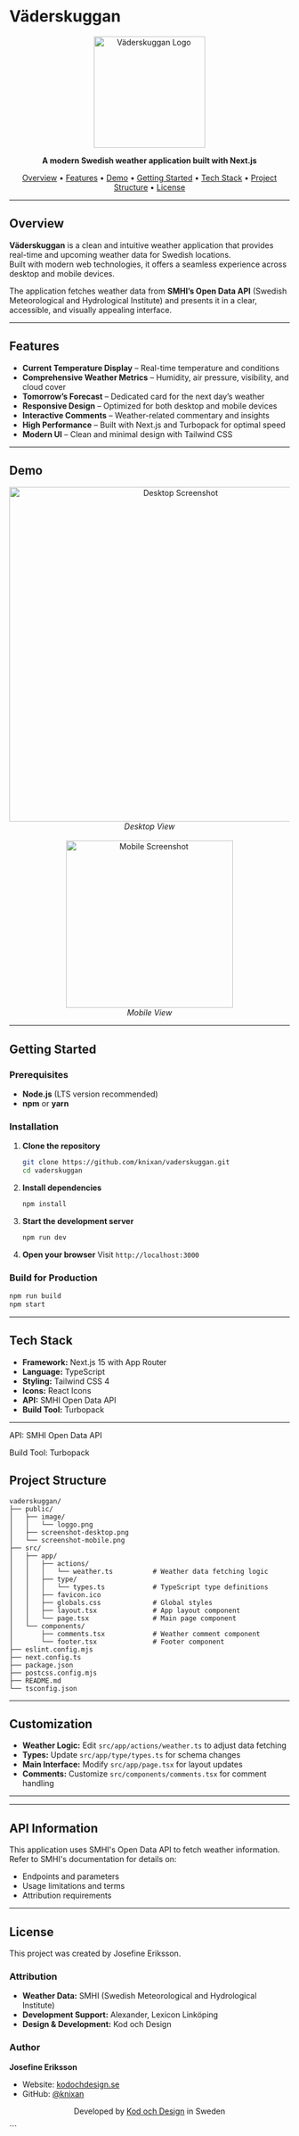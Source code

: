 # Väderskuggan

<p align="center">
  <img src="public/image/loggo.png" alt="Väderskuggan Logo" width="200"/>
</p>

<p align="center">
  <strong>A modern Swedish weather application built with Next.js</strong>
</p>

<p align="center">
  <a href="#overview">Overview</a> •
  <a href="#features">Features</a> •
  <a href="#demo">Demo</a> •
  <a href="#getting-started">Getting Started</a> •
  <a href="#tech-stack">Tech Stack</a> •
  <a href="#project-structure">Project Structure</a> •
  <a href="#license">License</a>
</p>

---

## Overview

**Väderskuggan** is a clean and intuitive weather application that provides real-time and upcoming weather data for Swedish locations.  
Built with modern web technologies, it offers a seamless experience across desktop and mobile devices.

The application fetches weather data from **SMHI’s Open Data API** (Swedish Meteorological and Hydrological Institute) and presents it in a clear, accessible, and visually appealing interface.

---

## Features

- **Current Temperature Display** – Real-time temperature and conditions  
- **Comprehensive Weather Metrics** – Humidity, air pressure, visibility, and cloud cover  
- **Tomorrow’s Forecast** – Dedicated card for the next day’s weather  
- **Responsive Design** – Optimized for both desktop and mobile devices  
- **Interactive Comments** – Weather-related commentary and insights  
- **High Performance** – Built with Next.js and Turbopack for optimal speed  
- **Modern UI** – Clean and minimal design with Tailwind CSS  

---

## Demo

<div align="center">
  <img src="public/screenshot-desktop.png" alt="Desktop Screenshot" width="600"/>
  <br/>
  <em>Desktop View</em>
</div>

<br/>

<div align="center">
  <img src="public/screenshot-mobile.png" alt="Mobile Screenshot" width="300"/>
  <br/>
  <em>Mobile View</em>
</div>

---

## Getting Started

### Prerequisites
- **Node.js** (LTS version recommended)  
- **npm** or **yarn**

### Installation

1. **Clone the repository**
   ```bash
   git clone https://github.com/knixan/vaderskuggan.git
   cd vaderskuggan
   ```

2. **Install dependencies**
   ```bash
   npm install
   ```

3. **Start the development server**
   ```bash
   npm run dev
   ```

4. **Open your browser**
   Visit `http://localhost:3000`

### Build for Production

```bash
npm run build
npm start
```

---

## Tech Stack

- **Framework:** Next.js 15 with App Router
- **Language:** TypeScript
- **Styling:** Tailwind CSS 4
- **Icons:** React Icons
- **API:** SMHI Open Data API
- **Build Tool:** Turbopack

---

API: SMHI Open Data API

Build Tool: Turbopack

## Project Structure

```
vaderskuggan/
├── public/
│   ├── image/
│   │   └── loggo.png
│   ├── screenshot-desktop.png
│   └── screenshot-mobile.png
├── src/
│   ├── app/
│   │   ├── actions/
│   │   │   └── weather.ts          # Weather data fetching logic
│   │   ├── type/
│   │   │   └── types.ts            # TypeScript type definitions
│   │   ├── favicon.ico
│   │   ├── globals.css             # Global styles
│   │   ├── layout.tsx              # App layout component
│   │   └── page.tsx                # Main page component
│   └── components/
│       ├── comments.tsx            # Weather comment component
│       └── footer.tsx              # Footer component
├── eslint.config.mjs
├── next.config.ts
├── package.json
├── postcss.config.mjs
├── README.md
└── tsconfig.json
```

---

## Customization

- **Weather Logic:** Edit `src/app/actions/weather.ts` to adjust data fetching
- **Types:** Update `src/app/type/types.ts` for schema changes
- **Main Interface:** Modify `src/app/page.tsx` for layout updates
- **Comments:** Customize `src/components/comments.tsx` for comment handling

---

---

## API Information

This application uses SMHI's Open Data API to fetch weather information.
Refer to SMHI's documentation for details on:

- Endpoints and parameters
- Usage limitations and terms
- Attribution requirements

---

## License

This project was created by Josefine Eriksson.

### Attribution

- **Weather Data:** SMHI (Swedish Meteorological and Hydrological Institute)
- **Development Support:** Alexander, Lexicon Linköping
- **Design & Development:** Kod och Design

### Author

**Josefine Eriksson**
- Website: [kodochdesign.se](https://kodochdesign.se)
- GitHub: [@knixan](https://github.com/knixan)

<p align="center">
  Developed by <a href="https://kodochdesign.se">Kod och Design</a> in Sweden
</p> ```